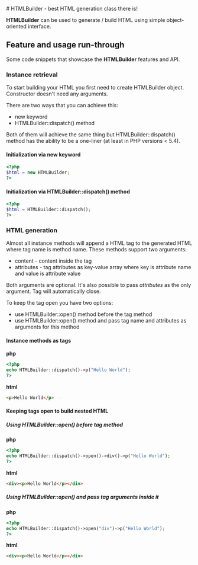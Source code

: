 # HTMLBuilder - best HTML generation class there is!

__HTMLBuilder__ can be used to generate / build HTML using simple object-oriented interface.

## Feature and usage run-through

Some code snippets that showcase the __HTMLBuilder__ features and API.

### Instance retrieval

To start building your HTML you first need to create HTMLBuilder object. Constructor doesn't need any arguments.

There are two ways that you can achieve this:

 * new keyword
 * HTMLBuilder::dispatch() method

Both of them will achieve the same thing but HTMLBuilder::dispatch() method has the ability to be a one-liner (at least in PHP versions < 5.4).

#### Initialization via new keyword

```php
<?php
$html = new HTMLBuilder;
?>
```

#### Initialization via HTMLBuilder::dispatch() method

```php
<?php
$html = HTMLBuilder::dispatch();
?>
```

### HTML generation

Almost all instance methods will append a HTML tag to the generated HTML where tag name is method name. These methods support two arguments:
 * content - content inside the tag
 * attributes - tag attributes as key-value array where key is attribute name and value is attribute value

Both arguments are optional. It's also possible to pass _attributes_ as the only argument. Tag will automatically close.

To keep the tag open you have two options:
 * use HTMLBuilder::open() method before the tag method
 * use HTMLBuilder::open() method and pass tag name and attributes as arguments for this method

#### Instance methods as tags

__php__

```php
<?php
echo HTMLBuilder::dispatch()->p("Hello World");
?>
```

__html__

```html
<p>Hello World</p>
```

#### Keeping tags open to build nested HTML

##### Using HTMLBuilder::open() before tag method

__php__

```php
<?php
echo HTMLBuilder::dispatch()->open()->div()->p("Hello World");
?>
```

__html__

```html
<div><p>Hello World</p></div>
```

##### Using HTMLBuilder::open() and pass tag arguments inside it

__php__

```php
<?php
echo HTMLBuilder::dispatch()->open("div")->p("Hello World");
?>
```

__html__

```html
<div><p>Hello World</p></div>
```